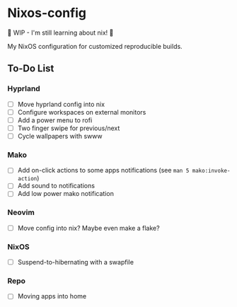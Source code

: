 # Nixos-config

🚧 WIP - I'm still learning about nix! 🚧

My NixOS configuration for customized reproducible builds.

## To-Do List

### Hyprland

- [ ] Move hyprland config into nix
- [ ] Configure workspaces on external monitors
- [ ] Add a power menu to rofi
- [ ] Two finger swipe for previous/next
- [ ] Cycle wallpapers with swww

### Mako

- [ ] Add on-click actions to some apps notifications (see `man 5 mako:invoke-action`)
- [ ] Add sound to notifications
- [ ] Add low power mako notification

### Neovim

- [ ] Move config into nix? Maybe even make a flake?

### NixOS

- [ ] Suspend-to-hibernating with a swapfile

### Repo

- [ ] Moving apps into home
